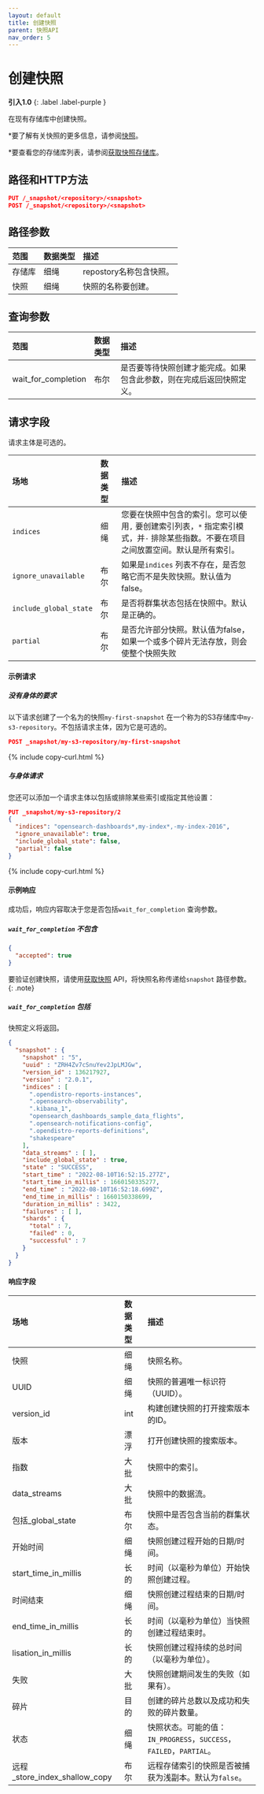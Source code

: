 ```yaml
---
layout: default
title: 创建快照
parent: 快照API
nav_order: 5
---
```


# 创建快照
**引入1.0**
{: .label .label-purple }

在现有存储库中创建快照。

*要了解有关快照的更多信息，请参阅[快照]({{site.url}}{{site.baseurl}}/opensearch/snapshots/index)。

*要查看您的存储库列表，请参阅[获取快照存储库]({{site.url}}{{site.baseurl}}/api-reference/snapshots/get-snapshot-repository)。

## 路径和HTTP方法

```json
PUT /_snapshot/<repository>/<snapshot>
POST /_snapshot/<repository>/<snapshot>
```

## 路径参数

范围| 数据类型| 描述
:--- | :--- | :---
存储库| 细绳| repostory名称包含快照。|
快照| 细绳| 快照的名称要创建。|

## 查询参数

范围| 数据类型| 描述
:--- | :--- | :---
wait_for_completion| 布尔|  是否要等待快照创建才能完成。如果包含此参数，则在完成后返回快照定义。|

## 请求字段

请求主体是可选的。

场地| 数据类型| 描述
:--- | :--- | :---
`indices` | 细绳| 您要在快照中包含的索引。您可以使用`,` 要创建索引列表，`*` 指定索引模式，并`-` 排除某些指数。不要在项目之间放置空间。默认是所有索引。
`ignore_unavailable` | 布尔| 如果是`indices` 列表不存在，是否忽略它而不是失败快照。默认值为false。
`include_global_state` | 布尔| 是否将群集状态包括在快照中。默认是正确的。
`partial` | 布尔| 是否允许部分快照。默认值为false，如果一个或多个碎片无法存放，则会使整个快照失败

#### 示例请求

##### 没有身体的要求

以下请求创建了一个名为的快照`my-first-snapshot` 在一个称为的S3存储库中`my-s3-repository`。不包括请求主体，因为它是可选的。

```json
POST _snapshot/my-s3-repository/my-first-snapshot
```
{% include copy-curl.html %}

##### 与身体请求

您还可以添加一个请求主体以包括或排除某些索引或指定其他设置：

```json
PUT _snapshot/my-s3-repository/2
{
  "indices": "opensearch-dashboards*,my-index*,-my-index-2016",
  "ignore_unavailable": true,
  "include_global_state": false,
  "partial": false
}
```
{% include copy-curl.html %}

#### 示例响应

成功后，响应内容取决于您是否包括`wait_for_completion` 查询参数。

##### `wait_for_completion` 不包含

```json
{
  "accepted": true
}
```

要验证创建快照，请使用[获取快照]({{site.url}}{{site.baseurl}}/api-reference/snapshots/get-snapshot) API，将快照名称传递给`snapshot` 路径参数。
{: .note}

##### `wait_for_completion` 包括

快照定义将返回。

```json
{
  "snapshot" : {
    "snapshot" : "5",
    "uuid" : "ZRH4Zv7cSnuYev2JpLMJGw",
    "version_id" : 136217927,
    "version" : "2.0.1",
    "indices" : [
      ".opendistro-reports-instances",
      ".opensearch-observability",
      ".kibana_1",
      "opensearch_dashboards_sample_data_flights",
      ".opensearch-notifications-config",
      ".opendistro-reports-definitions",
      "shakespeare"
    ],
    "data_streams" : [ ],
    "include_global_state" : true,
    "state" : "SUCCESS",
    "start_time" : "2022-08-10T16:52:15.277Z",
    "start_time_in_millis" : 1660150335277,
    "end_time" : "2022-08-10T16:52:18.699Z",
    "end_time_in_millis" : 1660150338699,
    "duration_in_millis" : 3422,
    "failures" : [ ],
    "shards" : {
      "total" : 7,
      "failed" : 0,
      "successful" : 7
    }
  }
}
```

#### 响应字段

| 场地| 数据类型| 描述|
| :--- | :--- | :--- | 
| 快照| 细绳| 快照名称。|
| UUID| 细绳| 快照的普遍唯一标识符（UUID）。|
| version_id| int| 构建创建快照的打开搜索版本的ID。|
| 版本| 漂浮| 打开创建快照的搜索版本。|
| 指数| 大批| 快照中的索引。|
| data_streams| 大批| 快照中的数据流。|
| 包括_global_state| 布尔| 快照中是否包含当前的群集状态。|
| 开始时间| 细绳| 快照创建过程开始的日期/时间。|
| start_time_in_millis| 长的| 时间（以毫秒为单位）开始快照创建过程。|
| 时间结束| 细绳| 快照创建过程结束的日期/时间。|
| end_time_in_millis| 长的| 时间（以毫秒为单位）当快照创建过程结束时。|
| lisation_in_millis| 长的| 快照创建过程持续的总时间（以毫秒为单位）。|
| 失败| 大批| 快照创建期间发生的失败（如果有）。|
| 碎片| 目的| 创建的碎片总数以及成功和失败的碎片数量。|
| 状态| 细绳| 快照状态。可能的值：`IN_PROGRESS`，`SUCCESS`，`FAILED`，`PARTIAL`。|
| 远程_store_index_shallow_copy| 布尔| 远程存储索引的快照是否被捕获为浅副本。默认为`false`。

